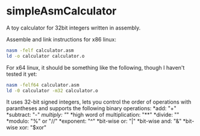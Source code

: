 # simpleAsmCalculator

A toy calculator for 32bit integers written in assembly.

Assemble and link instructions for x86 linux:
```bash
nasm -felf calculator.asm
ld -o calculator calculator.o
```

For x64 linux, it should be something like the following, though I haven't tested it yet:
```bash
nasm -felf64 calculator.asm
ld -0 calculator -m32 calculator.o
```

It uses 32-bit signed integers, lets you control the order of operations with parantheses and supports the following binary operations:
*add: "+"
*subtract: "-"
*multiply: "*"
*high word of multiplication: "**"
*divide: "\"
*modulo: "%" or "//"
*exponent: "^"
*bit-wise or: "|"
*bit-wise and: "&"
*bit-wise xor: "$xor"
